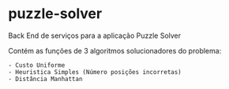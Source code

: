 # puzzle-solver

Back End de serviços para a aplicação Puzzle Solver

Contém as funções de 3 algoritmos solucionadores do problema:

    - Custo Uniforme
    - Heuristica Simples (Número posições incorretas)
    - Distância Manhattan